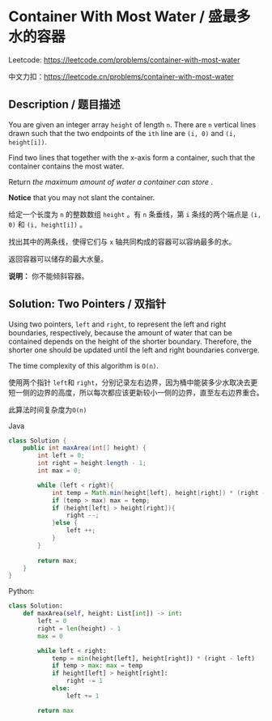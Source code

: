 # Container With Most Water / 盛最多水的容器

Leetcode: https://leetcode.com/problems/container-with-most-water

中文力扣：https://leetcode.cn/problems/container-with-most-water

## Description / 题目描述

You are given an integer array `height` of length `n`. There are `n` vertical lines drawn such that the two endpoints of the `ith` line are `(i, 0)` and `(i, height[i])`.

Find two lines that together with the x-axis form a container, such that the container contains the most water.

Return  *the maximum amount of water a container can store* .

**Notice** that you may not slant the container.

给定一个长度为 `n` 的整数数组 `height` 。有 `n` 条垂线，第 `i` 条线的两个端点是 `(i, 0)` 和 `(i, height[i])` 。

找出其中的两条线，使得它们与 `x` 轴共同构成的容器可以容纳最多的水。

返回容器可以储存的最大水量。

 **说明：** 你不能倾斜容器。

## Solution: Two Pointers / 双指针

Using two pointers, `left` and `right`, to represent the left and right boundaries, respectively, because the amount of water that can be contained depends on the height of the shorter boundary. Therefore, the shorter one should be updated until the left and right boundaries converge.

The time complexity of this algorithm is `O(n)`.

使用两个指针 `left`和 `right`，分别记录左右边界，因为桶中能装多少水取决去更短一侧的边界的高度，所以每次都应该更新较小一侧的边界，直至左右边界重合。

此算法时间复杂度为`O(n)`

Java

```java
class Solution {
    public int maxArea(int[] height) {
        int left = 0;
        int right = height.length - 1;
        int max = 0;

        while (left < right){
            int temp = Math.min(height[left], height[right]) * (right - left); # Count current area
            if (temp > max) max = temp;
            if (height[left] > height[right]){
                right --;
            }else {
                left ++;
            }
        }
  
        return max;
    }
}

```

Python:

```python
class Solution:
    def maxArea(self, height: List[int]) -> int:
        left = 0
        right = len(height) - 1
        max = 0

        while left < right:
            temp = min(height[left], height[right]) * (right - left)
            if temp > max: max = temp
            if height[left] > height[right]:
                right -= 1
            else:
                left += 1

        return max

```

